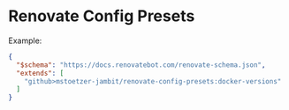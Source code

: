 # Renovate Config Presets

Example:

```json
{
  "$schema": "https://docs.renovatebot.com/renovate-schema.json",
  "extends": [
    "github>mstoetzer-jambit/renovate-config-presets:docker-versions"
  ]
}
```
